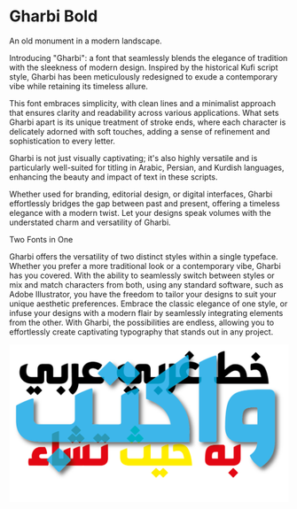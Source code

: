# Gharbi Bold
An old monument in a modern landscape.

Introducing "Gharbi": a font that seamlessly blends the elegance of tradition with the sleekness of modern design. Inspired by the historical Kufi script style, Gharbi has been meticulously redesigned to exude a contemporary vibe while retaining its timeless allure.

This font embraces simplicity, with clean lines and a minimalist approach that ensures clarity and readability across various applications. What sets Gharbi apart is its unique treatment of stroke ends, where each character is delicately adorned with soft touches, adding a sense of refinement and sophistication to every letter.

Gharbi is not just visually captivating; it's also highly versatile and is particularly well-suited for titling in Arabic, Persian, and Kurdish languages, enhancing the beauty and impact of text in these scripts.

Whether used for branding, editorial design, or digital interfaces, Gharbi effortlessly bridges the gap between past and present, offering a timeless elegance with a modern twist. Let your designs speak volumes with the understated charm and versatility of Gharbi.

Two Fonts in One

Gharbi offers the versatility of two distinct styles within a single typeface. Whether you prefer a more traditional look or a contemporary vibe, Gharbi has you covered. With the ability to seamlessly switch between styles or mix and match characters from both, using any standard software, such as Adobe Illustrator, you have the freedom to tailor your designs to suit your unique aesthetic preferences. Embrace the classic elegance of one style, or infuse your designs with a modern flair by seamlessly integrating elements from the other. With Gharbi, the possibilities are endless, allowing you to effortlessly create captivating typography that stands out in any project.


![Gharbi Arabic Titling Font](docs/Gharbi.png)

